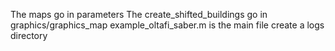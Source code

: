 The maps go in parameters
The create_shifted_buildings go in graphics/graphics_map
example_oltafi_saber.m is the main file
create a logs directory
